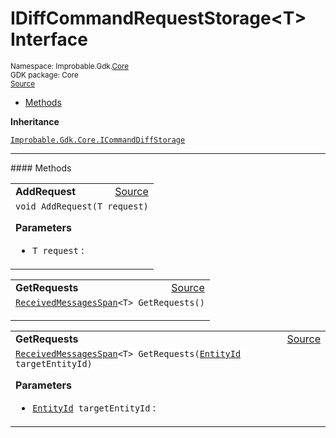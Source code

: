 
# IDiffCommandRequestStorage&lt;T&gt; Interface
<sup>
Namespace: Improbable.Gdk.<a href="{{.Site.BaseURL}}/api/core-index">Core</a><br/>
GDK package: Core<br/>
<a href="https://www.github.com/spatialos/gdk-for-unity/blob/88a422dc255ef1d47ee9385f226ca439f31c000b/workers/unity/Packages/io.improbable.gdk.core/Worker/DiffStorage.cs/#L65">Source</a>
<style>
a code {
                    padding: 0em 0.25em!important;
}
code {
                    background-color: #ffffff!important;
}
</style>
</sup>
<nav id="pageToc" class="page-toc"><ul><li><a href="#methods">Methods</a>
</ul></nav>



</p>

<b>Inheritance</b>

<code><a href="{{.Site.BaseURL}}/api/core/i-command-diff-storage">Improbable.Gdk.Core.ICommandDiffStorage</a></code>











</p>
<hr style="width:100%; border-top-color:#d8d8d8" />
#### Methods


</p>




<table width="100%">
    <tr>
        <td style="border-right:none"><a id="addrequest-t"></a><b>AddRequest</b></td>
        <td style="border-left:none; text-align:right"><a href="https://www.github.com/spatialos/gdk-for-unity/blob/88a422dc255ef1d47ee9385f226ca439f31c000b/workers/unity/Packages/io.improbable.gdk.core/Worker/DiffStorage.cs/#L67">Source</a></td>
    </tr>
    <tr>
        <td colspan="2">
<code>void AddRequest(T request)</code></p>



</p>

<b>Parameters</b>

<ul>
<li><code>T request</code> : </li>
</ul>





</td>
    </tr>
</table>


<table width="100%">
    <tr>
        <td style="border-right:none"><a id="getrequests"></a><b>GetRequests</b></td>
        <td style="border-left:none; text-align:right"><a href="https://www.github.com/spatialos/gdk-for-unity/blob/88a422dc255ef1d47ee9385f226ca439f31c000b/workers/unity/Packages/io.improbable.gdk.core/Worker/DiffStorage.cs/#L68">Source</a></td>
    </tr>
    <tr>
        <td colspan="2">
<code><a href="{{.Site.BaseURL}}/api/core/received-messages-span">ReceivedMessagesSpan</a>&lt;T&gt; GetRequests()</code></p>






</td>
    </tr>
</table>


<table width="100%">
    <tr>
        <td style="border-right:none"><a id="getrequests-entityid"></a><b>GetRequests</b></td>
        <td style="border-left:none; text-align:right"><a href="https://www.github.com/spatialos/gdk-for-unity/blob/88a422dc255ef1d47ee9385f226ca439f31c000b/workers/unity/Packages/io.improbable.gdk.core/Worker/DiffStorage.cs/#L69">Source</a></td>
    </tr>
    <tr>
        <td colspan="2">
<code><a href="{{.Site.BaseURL}}/api/core/received-messages-span">ReceivedMessagesSpan</a>&lt;T&gt; GetRequests(<a href="{{.Site.BaseURL}}/api/core/entity-id">EntityId</a> targetEntityId)</code></p>



</p>

<b>Parameters</b>

<ul>
<li><code><a href="{{.Site.BaseURL}}/api/core/entity-id">EntityId</a> targetEntityId</code> : </li>
</ul>





</td>
    </tr>
</table>





